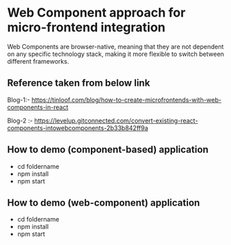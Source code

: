 # Web Component approach for micro-frontend integration

Web Components are browser-native, meaning that they are not dependent on any specific technology stack, making it more flexible to switch between different frameworks.

## Reference taken from below link

Blog-1:- https://tinloof.com/blog/how-to-create-microfrontends-with-web-components-in-react

Blog-2 :- https://levelup.gitconnected.com/convert-existing-react-components-intowebcomponents-2b33b842ff9a

## How to demo (component-based) application
- cd foldername
- npm install
- npm start

## How to demo (web-component) application
- cd foldername
- npm install
- npm start